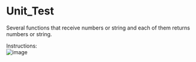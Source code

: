 # Unit_Test

Several functions that receive numbers or string and each of them returns numbers or string.

Instructions:  
![image](https://user-images.githubusercontent.com/88319291/127862722-eb39998f-5539-45ab-b8a8-a67d66550dbb.png)
